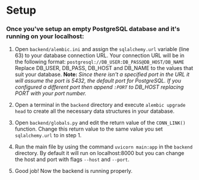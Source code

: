 # Setup
### Once you've setup an empty PostgreSQL database and it's running on your localhost:


1. Open `backend/alembic.ini` and assign the `sqlalchemy.url` variable (line 63) to your database connection URL. Your connection URL will be in the following format: `postgresql://DB_USER:DB_PASS@DB_HOST/DB_NAME`
Replace DB_USER, DB_PASS, DB_HOST and DB_NAME to the values that suit your database.
**Note:** *Since there isn't a specified port in the URL it will assume the port is 5432, the default port for PostgreSQL. If you configured a different port then append `:PORT` to DB_HOST replacing PORT with your port number.*

2. Open a terminal in the `backend` directory and execute `alembic upgrade head` to create all the necessary data structures in your database.

3. Open `backend/globals.py` and edit the return value of the `CONN_LINK()` function. Change this return value to the same value you set `sqlalchemy.url` to in step 1.

4. Run the main file by using the command `uvicorn main:app` in the `backend` directory. By default it will run on localhost:8000 but you can change the host and port with flags `--host` and `--port`.

5. Good job! Now the backend is running properly.
